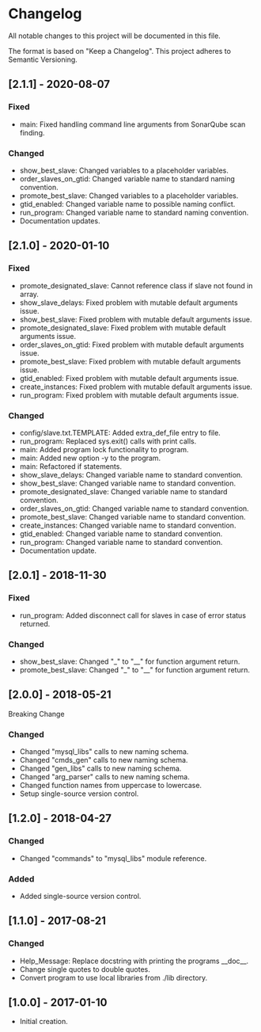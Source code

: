 # Changelog
All notable changes to this project will be documented in this file.

The format is based on "Keep a Changelog".  This project adheres to Semantic Versioning.


## [2.1.1] - 2020-08-07
### Fixed
- main:  Fixed handling command line arguments from SonarQube scan finding.

### Changed
- show_best_slave:  Changed variables to a placeholder variables.
- order_slaves_on_gtid:  Changed variable name to standard naming convention.
- promote_best_slave:  Changed variables to a placeholder variables.
- gtid_enabled:  Changed variable name to possible naming conflict.
- run_program:  Changed variable name to standard naming convention.
- Documentation updates.


## [2.1.0] - 2020-01-10
### Fixed
- promote_designated_slave:  Cannot reference class if slave not found in array.
- show_slave_delays:  Fixed problem with mutable default arguments issue.
- show_best_slave:  Fixed problem with mutable default arguments issue.
- promote_designated_slave:  Fixed problem with mutable default arguments issue.
- order_slaves_on_gtid:  Fixed problem with mutable default arguments issue.
- promote_best_slave:  Fixed problem with mutable default arguments issue.
- gtid_enabled:  Fixed problem with mutable default arguments issue.
- create_instances:  Fixed problem with mutable default arguments issue.
- run_program:  Fixed problem with mutable default arguments issue.

### Changed
- config/slave.txt.TEMPLATE:  Added extra_def_file entry to file.
- run_program:  Replaced sys.exit() calls with print calls.
- main:  Added program lock functionality to program.
- main:  Added new option -y to the program.
- main:  Refactored if statements.
- show_slave_delays:  Changed variable name to standard convention.
- show_best_slave:  Changed variable name to standard convention.
- promote_designated_slave:  Changed variable name to standard convention.
- order_slaves_on_gtid:  Changed variable name to standard convention.
- promote_best_slave:  Changed variable name to standard convention.
- create_instances:  Changed variable name to standard convention.
- gtid_enabled:  Changed variable name to standard convention.
- run_program:  Changed variable name to standard convention.
- Documentation update.


## [2.0.1] - 2018-11-30
### Fixed
- run_program:  Added disconnect call for slaves in case of error status returned.

### Changed
- show_best_slave:  Changed "\_" to "\_\_" for function argument return.
- promote_best_slave:  Changed "\_" to "\_\_" for function argument return.


## [2.0.0] - 2018-05-21
Breaking Change

### Changed
- Changed "mysql_libs" calls to new naming schema.
- Changed "cmds_gen" calls to new naming schema.
- Changed "gen_libs" calls to new naming schema.
- Changed "arg_parser" calls to new naming schema.
- Changed function names from uppercase to lowercase.
- Setup single-source version control.


## [1.2.0] - 2018-04-27
### Changed
- Changed "commands" to "mysql_libs" module reference.

### Added
- Added single-source version control.


## [1.1.0] - 2017-08-21
### Changed
- Help_Message:  Replace docstring with printing the programs \_\_doc\_\_.
- Change single quotes to double quotes.
- Convert program to use local libraries from ./lib directory.


## [1.0.0] - 2017-01-10
- Initial creation.

